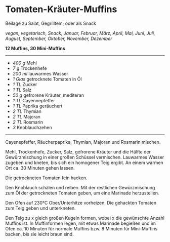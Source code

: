 # Tomaten-Kräuter-Muffins

Beilage zu Salat, Gegrilltem; oder als Snack

*vegan, vegetarisch, Snack, Januar, Februar, März, April, Mai, Juni, Juli, August, September, Oktober, November, Dezember*

**12 Muffins, 30 Mini-Muffins**

---

- *400 g* Mehl
- *7 g* Trockenhefe
- *200 ml* lauwarmes Wasser
- *1 Glas* getrocknete Tomaten in Öl
- *1 TL* Zucker
- *1 TL* Salz
- *50 g* gefrorene Kräuter, mediteran
- *1 TL* Cayennepfeffer
- *1 TL* Paprika geräuchert
- *2 TL* Thymian
- *2 TL* Majoran
- *2 TL* Rosmarin
- *3* Knoblauchzehen

---

Cayenepfeffer, Räucherpaprika, Thymian, Majoran und Rosmarin mischen.

Mehl, Trockenhefe, Zucker, Salz, gefrorene Kräuter und die Hälfte der Gewürzmischung in einer großen Schüssel vermischen. Lauwarmes Wasser zugeben und kneten, bis sich ein homogener Teig ergibt. An einem warmen Ort ca. 30 Minuten gehen lassen.

Die getrockneten Tomaten fein hacken.

Den Knoblauch schälen und reiben. Mit der restlichen Gewürzmischung zum Öl der getrockneten Tomaten geben, um eine Marinade herzustellen.

Den Ofen auf 230°C Ober/Unterhitze vorheizen. Die gehackten Tomaten zum Teig geben und unterkneten. 

Den Teig zu x gleich großen Kugeln formen, wobei x die gewünschte Anzahl Muffins ist. In Muffinformen legen, mit etwas Marinade begießen und im Ofen ca. 10 Minuten für normale Muffins bzw. 8 Minuten für Mini-Muffins backen, bis sie leicht braun sind.
